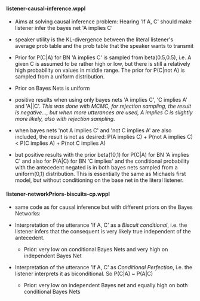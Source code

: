 #### listener-causal-inference.wppl

* Aims at solving causal inference problem: Hearing 'If A, C' should make listener infer the bayes net 'A implies C'

* speaker utility is the KL-divergence between the literal listener's average prob table and the prob table that the speaker wants to transmit

* Prior for P(C|A) for BN 'A implies C' is sampled from beta(0.5,0.5), i.e. A given C is assumed to be rather high or low, but there is still a relatively high probability on values in middle range. The prior for P(C|not A) is sampled from a uniform distribution.

* Prior on Bayes Nets is uniform

*  positive results when using only bayes nets 'A implies C', 'C implies A' and 'A||C'. *This was done with MCMC, for rejection sampling, the result is negative..., but when more utterances are used, A implies C is slightly more likely, also with rejection sampling.*

* when bayes nets 'not A implies C' and 'not C implies A' are also included, the result is not as desired: P(A implies C) + P(not A implies C) < P(C implies A) + P(not C implies A)

* but positive results with the prior beta(10,1) for P(C|A) for BN 'A implies C' and also for P(A|C) for BN 'C implies' and the conditional probability with the antecedent negated is in both bayes nets sampled from a uniform(0,1) distribution. This is essentially the same as Michaels first model, but without conditioning on the base net in the literal listener.


#### listener-networkPriors-biscuits-cp.wppl
* same code as for causal inference but with different priors on the Bayes Networks:

* Interpretation of the utterance 'If A, C' as a *Biscuit conditional*, i.e. the listener infers that the consequent is very likely true independent of the antecedent.
  - Prior: very low on conditional Bayes Nets and very high on independent Bayes Net

* Interpretation of the utterance 'If A, C' as *Conditional Perfection*, i.e. the listener interprets it as biconditional. So P(C|A) ~ P(A|C)
  - Prior: very low on independent Bayes net and equally high on both conditional Bayes Nets
